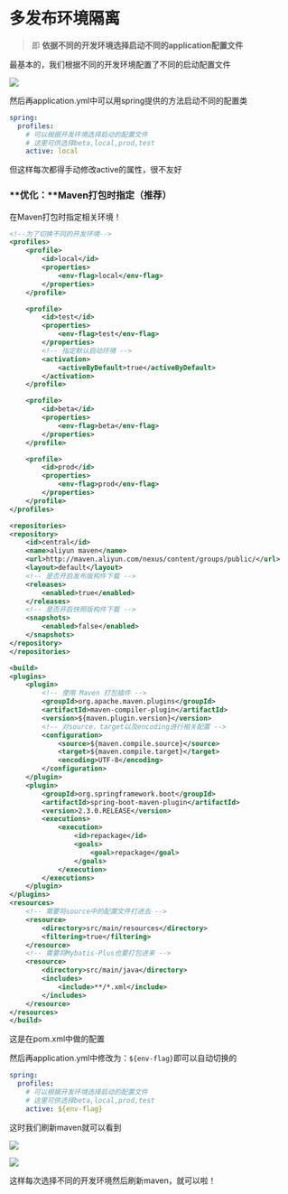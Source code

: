 # 多发布环境隔离

> 即 **依据不同的开发环境选择启动不同的application配置文件**

最基本的，我们根据不同的开发环境配置了不同的启动配置文件

![](https://york-blog-1327009977.cos.ap-nanjing.myqcloud.com//APE-FRAME%E8%84%9A%E6%89%8B%E6%9E%B6%E9%A1%B9%E7%9B%AE/%E5%A4%9A%E5%8F%91%E5%B8%83%E7%8E%AF%E5%A2%83%E9%9A%94%E7%A6%BB.jpg)

然后再application.yml中可以用spring提供的方法启动不同的配置类

```yml
spring:
  profiles:
    # 可以根据开发环境选择启动的配置文件
    # 这里可供选择beta,local,prod,test
    active: local
```

但这样每次都得手动修改active的属性，很不友好

### **优化：**Maven打包时指定（推荐）

在Maven打包时指定相关环境！

```xml
<!--为了切换不同的开发环境-->
<profiles>
    <profile>
        <id>local</id>
        <properties>
            <env-flag>local</env-flag>
        </properties>
    </profile>

    <profile>
        <id>test</id>
        <properties>
            <env-flag>test</env-flag>
        </properties>
        <!-- 指定默认启动环境 -->
        <activation>
            <activeByDefault>true</activeByDefault>
        </activation>
    </profile>

    <profile>
        <id>beta</id>
        <properties>
            <env-flag>beta</env-flag>
        </properties>
    </profile>

    <profile>
        <id>prod</id>
        <properties>
            <env-flag>prod</env-flag>
        </properties>
    </profile>
</profiles>

<repositories>
<repository>
    <id>central</id>
    <name>aliyun maven</name>
    <url>http://maven.aliyun.com/nexus/content/groups/public/</url>
    <layout>default</layout>
    <!-- 是否开启发布版构件下载 -->
    <releases>
        <enabled>true</enabled>
    </releases>
    <!-- 是否开启快照版构件下载 -->
    <snapshots>
        <enabled>false</enabled>
    </snapshots>
</repository>
</repositories>

<build>
<plugins>
    <plugin>
        <!-- 使用 Maven 打包插件 -->
        <groupId>org.apache.maven.plugins</groupId>
        <artifactId>maven-compiler-plugin</artifactId>
        <version>${maven.plugin.version}</version>
        <!-- 对source、target以及encoding进行相关配置 -->
        <configuration>
            <source>${maven.compile.source}</source>
            <target>${maven.compile.target}</target>
            <encoding>UTF-8</encoding>
        </configuration>
    </plugin>
    <plugin>
        <groupId>org.springframework.boot</groupId>
        <artifactId>spring-boot-maven-plugin</artifactId>
        <version>2.3.0.RELEASE</version>
        <executions>
            <execution>
                <id>repackage</id>
                <goals>
                    <goal>repackage</goal>
                </goals>
            </execution>
        </executions>
    </plugin>
</plugins>
<resources>
    <!-- 需要将source中的配置文件打进去 -->
    <resource>
        <directory>src/main/resources</directory>
        <filtering>true</filtering>
    </resource>
    <!-- 需要将Mybatis-Plus也要打包进来 -->
    <resource>
        <directory>src/main/java</directory>
        <includes>
            <include>**/*.xml</include>
        </includes>
    </resource>
</resources>
</build>
```

这是在pom.xml中做的配置

然后再application.yml中修改为：`${env-flag}`即可以自动切换的

```yml
spring:
  profiles:
    # 可以根据开发环境选择启动的配置文件
    # 这里可供选择beta,local,prod,test
    active: ${env-flag}
```

这时我们刷新maven就可以看到

![](https://york-blog-1327009977.cos.ap-nanjing.myqcloud.com//APE-FRAME%E8%84%9A%E6%89%8B%E6%9E%B6%E9%A1%B9%E7%9B%AE/maven%E8%AE%BE%E7%BD%AE%E7%9A%84profiles%E5%AE%9E%E7%8E%B0%E5%A4%9A%E7%8E%AF%E5%A2%83%E9%9A%94%E7%A6%BB.jpg)

![](https://york-blog-1327009977.cos.ap-nanjing.myqcloud.com//APE-FRAME%E8%84%9A%E6%89%8B%E6%9E%B6%E9%A1%B9%E7%9B%AE/maven%E8%AE%BE%E7%BD%AE%E7%9A%84profiles%E5%AE%9E%E7%8E%B0%E5%A4%9A%E7%8E%AF%E5%A2%83%E9%9A%94%E7%A6%BB2.jpg)

这样每次选择不同的开发环境然后刷新maven，就可以啦！
